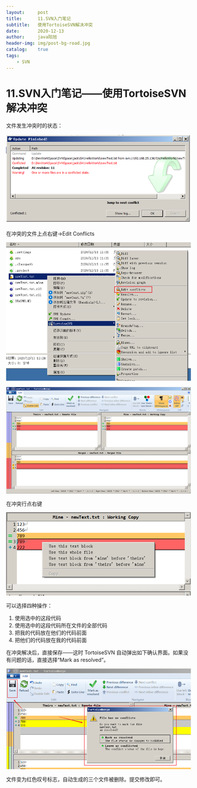 ```yaml
---
layout:     post
title:      11.SVN入门笔记
subtitle:   使用TortoiseSVN解决冲突
date:       2020-12-13
author:     java阳旭
header-img: img/post-bg-road.jpg
catalog:    true
tags:
    - SVN
---
```

# 11.SVN入门笔记——使用TortoiseSVN解决冲突

文件发生冲突时的状态：

![](/img-post/2020-12-13-svn-ln-introduction/a-11-01.png)

在冲突的文件上点右键→Edit Conflicts

![](/img-post/2020-12-13-svn-ln-introduction/a-11-02.png)

![](/img-post/2020-12-13-svn-ln-introduction/a-11-03.png)

在冲突行点右键

![](/img-post/2020-12-13-svn-ln-introduction/a-11-04.png)

可以选择四种操作：

1. 使用选中的这段代码
2. 使用选中的这段代码所在文件的全部代码
3. 把我的代码放在他们的代码前面
4. 把他们的代码放在我的代码前面



在冲突解决后，直接保存——这时 TortoiseSVN 自动弹出如下确认界面。如果没有问题的话，直接选择“Mark as resolved”。

![](/img-post/2020-12-13-svn-ln-introduction/a-11-05.png)

文件变为红色叹号标志，自动生成的三个文件被删除。提交修改即可。